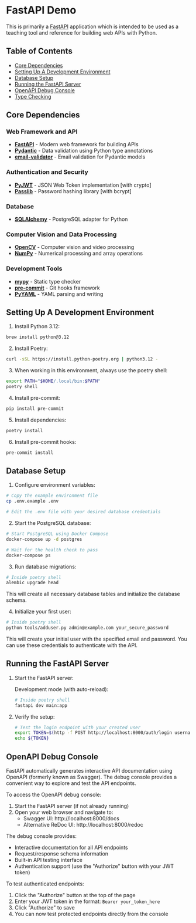 # FastAPI Demo
This is primarily a
[FastAPI](https://github.com/fastapi/fastapi) application which is intended to be used as a teaching tool and reference 
for building web APIs with Python.


## Table of Contents
- [Core Dependencies](#core-dependencies)
- [Setting Up A Development Environment](#setting-up-a-development-environment)
- [Database Setup](#database-setup)
- [Running the FastAPI Server](#running-the-fastapi-server)
- [OpenAPI Debug Console](#openapi-debug-console)
- [Type Checking](#type-checking)

## Core Dependencies

### Web Framework and API
- [**FastAPI**](https://fastapi.tiangolo.com/) - Modern web framework for building APIs
- [**Pydantic**](https://docs.pydantic.dev/) - Data validation using Python type annotations
- [**email-validator**](https://github.com/JoshData/python-email-validator) - Email validation for Pydantic models

### Authentication and Security
- [**PyJWT**](https://pyjwt.readthedocs.io/) - JSON Web Token implementation [with crypto]
- [**Passlib**](https://passlib.readthedocs.io/) - Password hashing library [with bcrypt]

### Database
- [**SQLAlchemy**](https://www.sqlalchemy.org/) - PostgreSQL adapter for Python

### Computer Vision and Data Processing
- [**OpenCV**](https://opencv.org/) - Computer vision and video processing
- [**NumPy**](https://numpy.org/) - Numerical processing and array operations

### Development Tools
- [**mypy**](https://mypy-lang.org/) - Static type checker
- [**pre-commit**](https://pre-commit.com/) - Git hooks framework
- [**PyYAML**](https://pyyaml.org/) - YAML parsing and writing

## Setting Up A Development Environment
1. Install Python 3.12:
```bash
brew install python@3.12
```

2. Install Poetry:
```bash
curl -sSL https://install.python-poetry.org | python3.12 -
```

3. When working in this environment, always use the poetry shell:
```bash
export PATH="$HOME/.local/bin:$PATH"
poetry shell
```

4. Install pre-commit:
```bash
pip install pre-commit
```

5. Install dependencies:
```bash
poetry install
```

6. Install pre-commit hooks:
```bash
pre-commit install
```

## Database Setup

1. Configure environment variables:
```bash
# Copy the example environment file
cp .env.example .env

# Edit the .env file with your desired database credentials
```

2. Start the PostgreSQL database:
```bash
# Start PostgreSQL using Docker Compose
docker-compose up -d postgres

# Wait for the health check to pass
docker-compose ps
```

3. Run database migrations:
```bash
# Inside poetry shell
alembic upgrade head
```
   This will create all necessary database tables and initialize the database schema.

4. Initialize your first user:
```bash
# Inside poetry shell
python tools/adduser.py admin@example.com your_secure_password
```

This will create your initial user with the specified email and password. You can use these credentials to authenticate with the API.

## Running the FastAPI Server

1. Start the FastAPI server:

   Development mode (with auto-reload):
   ```bash
   # Inside poetry shell
   fastapi dev main:app
   ```

2. Verify the setup:
   ```bash
   # Test the login endpoint with your created user
   export TOKEN=$(http -f POST http://localhost:8000/auth/login username=email@address password=password | jq -r .access_token)
   echo ${TOKEN}
   ```

## OpenAPI Debug Console
FastAPI automatically generates interactive API documentation using OpenAPI (formerly known as Swagger). The debug console provides a convenient way to explore and test the API endpoints.

To access the OpenAPI debug console:

1. Start the FastAPI server (if not already running)
2. Open your web browser and navigate to:
   - Swagger UI: http://localhost:8000/docs
   - Alternative ReDoc UI: http://localhost:8000/redoc

The debug console provides:
- Interactive documentation for all API endpoints
- Request/response schema information
- Built-in API testing interface
- Authentication support (use the "Authorize" button with your JWT token)

To test authenticated endpoints:
1. Click the "Authorize" button at the top of the page
2. Enter your JWT token in the format: `Bearer your_token_here`
3. Click "Authorize" to save
4. You can now test protected endpoints directly from the console
